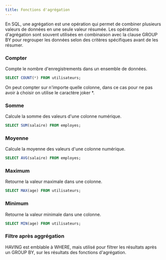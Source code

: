 ```yaml
---
title: Fonctions d'agrégation
---
```


En SQL, une agrégation est une opération qui permet de combiner plusieurs valeurs de données en une seule valeur résumée. Les opérations d'agrégation sont souvent utilisées en combinaison avec la clause GROUP BY pour regrouper les données selon des critères spécifiques avant de les résumer.

### Compter

Compte le nombre d'enregistrements dans un ensemble de données.

```sql
SELECT COUNT(*) FROM utilisateurs;
```

On peut compter sur n'importe quelle colonne, dans ce cas pour ne pas avoir à choisir on utilise le caractère joker *.

### Somme

Calcule la somme des valeurs d'une colonne numérique.

```sql
SELECT SUM(salaire) FROM employes;
```

### Moyenne 

Calcule la moyenne des valeurs d'une colonne numérique.

```sql
SELECT AVG(salaire) FROM employes;
```

### Maximum

Retourne la valeur maximale dans une colonne.

```sql
SELECT MAX(age) FROM utilisateurs;
```

### Minimum

Retourne la valeur minimale dans une colonne.

```sql
SELECT MIN(age) FROM utilisateurs;
```

### Filtre après aggrégation

HAVING est emblable à WHERE, mais utilisé pour filtrer les résultats après un GROUP BY, sur les résultats des fonctions d'agrégation.
